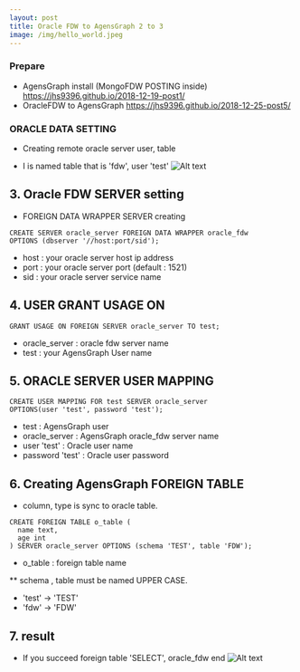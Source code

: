 ```yaml
---
layout: post
title: Oracle FDW to AgensGraph 2 to 3
image: /img/hello_world.jpeg
---
```


### Prepare
- AgensGraph install (MongoFDW POSTING inside) <https://jhs9396.github.io/2018-12-19-post1/>
- OracleFDW to AgensGraph <https://jhs9396.github.io/2018-12-25-post5/>

### ORACLE DATA SETTING
- Creating remote oracle server user, table 
* I is named table that is 'fdw', user 'test'
![Alt text](https://github.com/jhs9396/jhs9396.github.io/blob/master/img/oracle_fdw_1.png?raw=true)


## 3. Oracle FDW SERVER setting 

- FOREIGN DATA WRAPPER SERVER creating

````
CREATE SERVER oracle_server FOREIGN DATA WRAPPER oracle_fdw
OPTIONS (dbserver '//host:port/sid');
````

- host : your oracle server host ip address
- port : your oracle server port (default : 1521)
- sid : your oracle server service name

## 4. USER GRANT USAGE ON

````
GRANT USAGE ON FOREIGN SERVER oracle_server TO test;
````

- oracle_server : oracle fdw server name
- test : your AgensGraph User name

## 5. ORACLE SERVER USER MAPPING

````
CREATE USER MAPPING FOR test SERVER oracle_server
OPTIONS(user 'test', password 'test');
````

- test : AgensGraph user
- oracle_server : AgensGraph oracle_fdw server name
- user 'test' : Oracle user name
- password 'test' : Oracle user password

## 6. Creating AgensGraph FOREIGN TABLE 
* column, type is sync to oracle table.

````
CREATE FOREIGN TABLE o_table (
  name text,
  age int
) SERVER oracle_server OPTIONS (schema 'TEST', table 'FDW');
````

- o_table : foreign table name

** schema , table must be named UPPER CASE.  
 - 'test' -> 'TEST' 
 - 'fdw' -> 'FDW'

## 7. result 
- If you succeed foreign table 'SELECT', oracle_fdw end
![Alt text](https://github.com/jhs9396/jhs9396.github.io/blob/master/img/oracle_fdw_2.png?raw=true)
